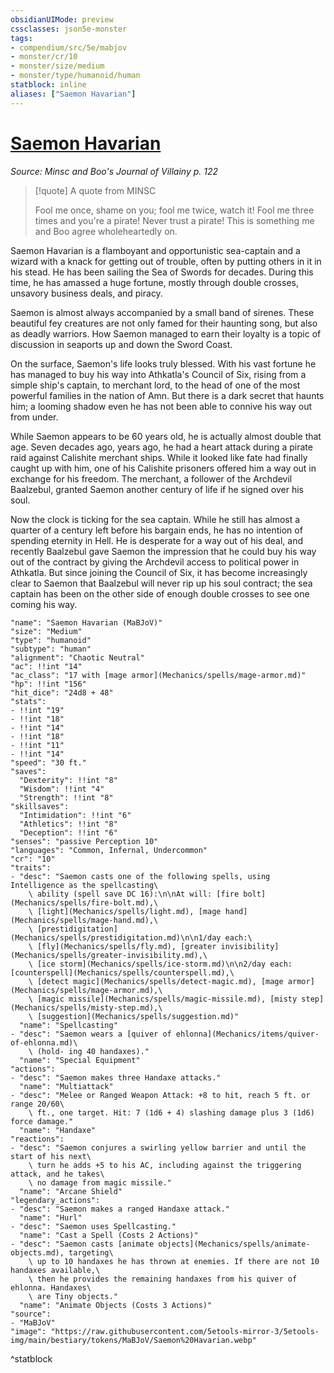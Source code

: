 ```yaml
---
obsidianUIMode: preview
cssclasses: json5e-monster
tags:
- compendium/src/5e/mabjov
- monster/cr/10
- monster/size/medium
- monster/type/humanoid/human
statblock: inline
aliases: ["Saemon Havarian"]
---
```

# [Saemon Havarian](Mechanics\bestiary\npc/saemon-havarian-mabjov.md)
*Source: Minsc and Boo's Journal of Villainy p. 122*  

> [!quote] A quote from MINSC  
> 
> Fool me once, shame on you; fool me twice, watch it! Fool me three times and you're a pirate! Never trust a pirate! This is something me and Boo agree wholeheartedly on.

Saemon Havarian is a flamboyant and opportunistic sea-captain and a wizard with a knack for getting out of trouble, often by putting others in it in his stead. He has been sailing the Sea of Swords for decades. During this time, he has amassed a huge fortune, mostly through double crosses, unsavory business deals, and piracy.

Saemon is almost always accompanied by a small band of sirenes. These beautiful fey creatures are not only famed for their haunting song, but also as deadly warriors. How Saemon managed to earn their loyalty is a topic of discussion in seaports up and down the Sword Coast.

On the surface, Saemon's life looks truly blessed. With his vast fortune he has managed to buy his way into Athkatla's Council of Six, rising from a simple ship's captain, to merchant lord, to the head of one of the most powerful families in the nation of Amn. But there is a dark secret that haunts him; a looming shadow even he has not been able to connive his way out from under.

While Saemon appears to be 60 years old, he is actually almost double that age. Seven decades ago, years ago, he had a heart attack during a pirate raid against Calishite merchant ships. While it looked like fate had finally caught up with him, one of his Calishite prisoners offered him a way out in exchange for his freedom. The merchant, a follower of the Archdevil Baalzebul, granted Saemon another century of life if he signed over his soul.

Now the clock is ticking for the sea captain. While he still has almost a quarter of a century left before his bargain ends, he has no intention of spending eternity in Hell. He is desperate for a way out of his deal, and recently Baalzebul gave Saemon the impression that he could buy his way out of the contract by giving the Archdevil access to political power in Athkatla. But since joining the Council of Six, it has become increasingly clear to Saemon that Baalzebul will never rip up his soul contract; the sea captain has been on the other side of enough double crosses to see one coming his way.

```statblock
"name": "Saemon Havarian (MaBJoV)"
"size": "Medium"
"type": "humanoid"
"subtype": "human"
"alignment": "Chaotic Neutral"
"ac": !!int "14"
"ac_class": "17 with [mage armor](Mechanics/spells/mage-armor.md)"
"hp": !!int "156"
"hit_dice": "24d8 + 48"
"stats":
- !!int "19"
- !!int "18"
- !!int "14"
- !!int "18"
- !!int "11"
- !!int "14"
"speed": "30 ft."
"saves":
  "Dexterity": !!int "8"
  "Wisdom": !!int "4"
  "Strength": !!int "8"
"skillsaves":
  "Intimidation": !!int "6"
  "Athletics": !!int "8"
  "Deception": !!int "6"
"senses": "passive Perception 10"
"languages": "Common, Infernal, Undercommon"
"cr": "10"
"traits":
- "desc": "Saemon casts one of the following spells, using Intelligence as the spellcasting\
    \ ability (spell save DC 16):\n\nAt will: [fire bolt](Mechanics/spells/fire-bolt.md),\
    \ [light](Mechanics/spells/light.md), [mage hand](Mechanics/spells/mage-hand.md),\
    \ [prestidigitation](Mechanics/spells/prestidigitation.md)\n\n1/day each:\
    \ [fly](Mechanics/spells/fly.md), [greater invisibility](Mechanics/spells/greater-invisibility.md),\
    \ [ice storm](Mechanics/spells/ice-storm.md)\n\n2/day each: [counterspell](Mechanics/spells/counterspell.md),\
    \ [detect magic](Mechanics/spells/detect-magic.md), [mage armor](Mechanics/spells/mage-armor.md),\
    \ [magic missile](Mechanics/spells/magic-missile.md), [misty step](Mechanics/spells/misty-step.md),\
    \ [suggestion](Mechanics/spells/suggestion.md)"
  "name": "Spellcasting"
- "desc": "Saemon wears a [quiver of ehlonna](Mechanics/items/quiver-of-ehlonna.md)\
    \ (hold- ing 40 handaxes)."
  "name": "Special Equipment"
"actions":
- "desc": "Saemon makes three Handaxe attacks."
  "name": "Multiattack"
- "desc": "Melee or Ranged Weapon Attack: +8 to hit, reach 5 ft. or range 20/60\
    \ ft., one target. Hit: 7 (1d6 + 4) slashing damage plus 3 (1d6) force damage."
  "name": "Handaxe"
"reactions":
- "desc": "Saemon conjures a swirling yellow barrier and until the start of his next\
    \ turn he adds +5 to his AC, including against the triggering attack, and he takes\
    \ no damage from magic missile."
  "name": "Arcane Shield"
"legendary_actions":
- "desc": "Saemon makes a ranged Handaxe attack."
  "name": "Hurl"
- "desc": "Saemon uses Spellcasting."
  "name": "Cast a Spell (Costs 2 Actions)"
- "desc": "Saemon casts [animate objects](Mechanics/spells/animate-objects.md), targeting\
    \ up to 10 handaxes he has thrown at enemies. If there are not 10 handaxes available,\
    \ then he provides the remaining handaxes from his quiver of ehlonna. Handaxes\
    \ are Tiny objects."
  "name": "Animate Objects (Costs 3 Actions)"
"source":
- "MaBJoV"
"image": "https://raw.githubusercontent.com/5etools-mirror-3/5etools-img/main/bestiary/tokens/MaBJoV/Saemon%20Havarian.webp"
```
^statblock